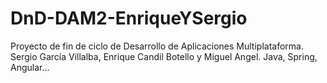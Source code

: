 # DnD-DAM2-EnriqueYSergio
 Proyecto de fin de ciclo de Desarrollo de Aplicaciones Multiplataforma. Sergio García Villalba, Enrique Candil Botello y Miguel Angel. Java, Spring, Angular...
